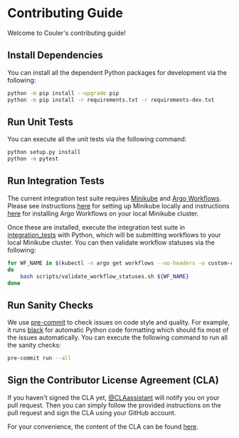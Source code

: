 # Contributing Guide

Welcome to Couler's contributing guide!

## Install Dependencies

You can install all the dependent Python packages for development via the following:

```bash
python -m pip install --upgrade pip
python -m pip install -r requirements.txt -r requirements-dev.txt
``` 

## Run Unit Tests

You can execute all the unit tests via the following command:

```bash
python setup.py install
python -m pytest
```

## Run Integration Tests

The current integration test suite requires [Minikube](https://kubernetes.io/docs/setup/learning-environment/minikube/) and [Argo Workflows](https://argoproj.github.io/argo).
Please see instructions [here](https://kubernetes.io/docs/tasks/tools/install-minikube/) for setting up Minikube locally and instructions [here](https://argoproj.github.io/argo/quick-start/#install-argo-workflows) for installing Argo Workflows on your local Minikube cluster.

Once these are installed, execute the integration test suite in [integration_tests](integration_tests) with Python, which will be
submitting workflows to your local Minikube cluster. You can then validate workflow statuses via the following:

```bash
for WF_NAME in $(kubectl -n argo get workflows --no-headers -o custom-columns=":metadata.name")
do
    bash scripts/validate_workflow_statuses.sh ${WF_NAME}
done
```

## Run Sanity Checks

We use [pre-commit](https://github.com/pre-commit/pre-commit) to check issues on code style and quality. For example, it
runs [black](https://github.com/psf/black) for automatic Python code formatting which should fix most of the issues automatically.
You can execute the following command to run all the sanity checks:

```bash
pre-commit run --all
```

## Sign the Contributor License Agreement (CLA)

If you haven't signed the CLA yet, [@CLAassistant](https://github.com/CLAassistant) will notify you on your pull request.
Then you can simply follow the provided instructions on the pull request and sign the CLA using your GitHub account.

For your convenience, the content of the CLA can be found [here](https://gist.github.com/terrytangyuan/806ec0627ec54cdf92512936996da986).
